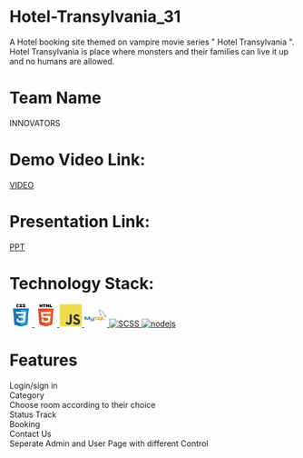 # Hotel-Transylvania_31
A Hotel booking site themed on vampire movie series " Hotel Transylvania ". Hotel Transylvania is place where monsters and their families can live it up and no humans are allowed.

# Team Name
INNOVATORS

# Demo Video Link:<Br>
  [VIDEO](https://drive.google.com/file/d/1K2Sf-_mm4e4HenU5lvNfpKJITFGjnn1k/view?usp=share_link)
  
# Presentation Link:<Br>
  [PPT](https://docs.google.com/presentation/d/1gSyYiS_P4d482XqO4aaaWuld4mujCsiR/edit?usp=drivesdk&ouid=102657776998868491856&rtpof=true&sd=true)<Br>

# Technology Stack:<Br>
 <p align="left">
 <p align="left"> <a href="https://www.w3schools.com/css/" target="_blank" rel="noreferrer"> <img src="https://raw.githubusercontent.com/devicons/devicon/master/icons/css3/css3-original-wordmark.svg" alt="css3" width="40" height="40"/> </a> <a href="https://www.w3.org/html/" target="_blank" rel="noreferrer"> <img src="https://raw.githubusercontent.com/devicons/devicon/master/icons/html5/html5-original-wordmark.svg" alt="html5" width="40" height="40"/> </a> <a href="https://developer.mozilla.org/en-US/docs/Web/JavaScript" target="_blank" rel="noreferrer"> <img src="https://raw.githubusercontent.com/devicons/devicon/master/icons/javascript/javascript-original.svg" alt="javascript" width="40" height="40"/> </a> <a href="https://www.mysql.com/" target="_blank" rel="noreferrer"> <img src="https://raw.githubusercontent.com/devicons/devicon/master/icons/mysql/mysql-original-wordmark.svg" alt="mysql" width="40" height="40"/> </a> <a href="" target="_blank" rel="noreferrer"> <img src="https://user-images.githubusercontent.com/79806185/228295232-02bb6097-77e9-4842-98a0-56cabed0cb48.png" alt="SCSS" width="40" height="40"/> </a>
  <a href="" target="_blank" rel="noreferrer"> <img src="https://user-images.githubusercontent.com/79806185/228298415-331dca47-e942-4a77-9fa8-32cce90d4f27.png" alt="nodejs" width="40" height="40"/> </a> </p>

# Features
Login/sign in
<br/>Category
<br/>Choose room according to their choice
<br/>Status Track
<br/>Booking
<br/>Contact Us
<br/>Seperate Admin and User Page with different Control
